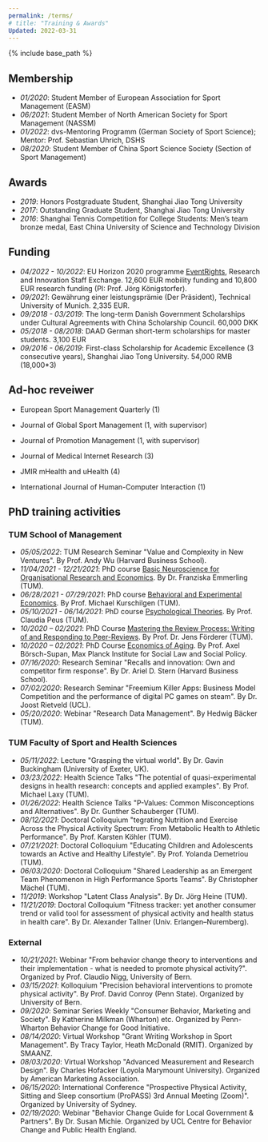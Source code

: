 ```yaml
---
permalink: /terms/
# title: "Training & Awards"
Updated: 2022-03-31
---
```


{% include base_path %}

## Membership

* _01/2020_: Student Member of European Association for Sport Management (EASM)
* _06/2021_: Student Member of North American Society for Sport Management (NASSM)
* _01/2022_: dvs-Mentoring Programm (German Society of Sport Science); Mentor: Prof. Sebastian Uhrich, DSHS
* _08/2020_:	Student Member of China Sport Science Society (Section of Sport Management)


## Awards
* _2019_: Honors Postgraduate Student, Shanghai Jiao Tong University
* _2017_: Outstanding Graduate Student, Shanghai Jiao Tong University
* _2016_:	Shanghai Tennis Competition for College Students: Men’s team bronze medal, East China University of Science and Technology Division

## Funding
* _04/2022 - 10/2022_: EU Horizon 2020 programme [EventRights](http://eventrights.net/), Research and Innovation Staff Exchange. 12,600 EUR mobility funding and 10,800 EUR research funding (PI: Prof. Jörg Königstorfer).
* _09/2021_: Gewährung einer leistungsprämie (Der Präsident), Technical University of Munich. 2,335 EUR.
* _09/2018 - 03/2019_: The long-term Danish Government Scholarships under Cultural Agreements with China Scholarship Council. 60,000 DKK
* _05/2018 - 08/2018_: DAAD German short-term scholarships for master students. 3,100 EUR
* _09/2016 - 06/2019_:	First-class Scholarship for Academic Excellence (3 consecutive years), Shanghai Jiao Tong University. 54,000 RMB (18,000*3)

## Ad-hoc reveiwer
* European Sport Management Quarterly (1)
* Journal of Global Sport Management (1, with supervisor)
* Journal of Promotion Management (1, with supervisor)

* Journal of Medical Internet Research (3)
* JMIR mHealth and uHealth (4)
* International Journal of Human-Computer Interaction (1)

## PhD training activities

### TUM School of Management
* _05/05/2022_: TUM Research Seminar "Value and Complexity in New Ventures". By Prof. Andy Wu (Harvard Business School).
* _11/04/2021 - 12/21/2021_: PhD course [Basic Neuroscience for Organisational Research and Economics](https://www.wi.tum.de/wp-content/uploads/2016/09/Syllabus_basicNS2021.pdf). By Dr. Franziska Emmerling (TUM).
* _06/28/2021 - 07/29/2021_: PhD course [Behavioral and Experimental Economics](https://www.wi.tum.de/wp-content/uploads/2016/09/Syllabus_BehavExpEcon_210329.pdf). By Prof. Michael Kurschilgen (TUM).
* _05/10/2021 - 06/14/2021_: PhD course [Psychological Theories](https://www.wi.tum.de/wp-content/uploads/2016/09/Syllabus_Psychological-Theories_Fall2021.pdf). By Prof. Claudia Peus (TUM).
* _10/2020 – 02/2021_: PhD Course [Mastering the Review Process: Writing of and Responding to Peer-Reviews](https://www.wi.tum.de/wp-content/uploads/2016/09/Syllabus_Mastering-the-Review-Process_update.pdf). By Prof. Dr. Jens Förderer (TUM).
* _10/2020 – 02/2021_: PhD Course [Economics of Aging](https://www.wi.tum.de/wp-content/uploads/2016/09/Syllabus_Economics_of_Aging.pdf). By Prof. Axel Börsch-Supan, Max Planck Institute for Social Law and Social Policy.
* _07/16/2020_: Research Seminar "Recalls and innovation: Own and competitor firm response". By Dr. Ariel D. Stern (Harvard Business School).
* _07/02/2020_: Research Seminar "Freemium Killer Apps: Business Model Competition and the performance of digital PC games on steam". By Dr. Joost Rietveld (UCL).
* _05/20/2020_: Webinar "Research Data Management". By Hedwig Bäcker (TUM).


### TUM Faculty of Sport and Health Sciences
* _05/11/2022_: Lecture "Grasping the virtual world". By Dr. Gavin Buckingham (University of Exeter, UK).
* _03/23/2022_: Health Science Talks "The potential of quasi-experimental designs in health research: concepts and applied examples". By Prof. Michael Laxy  (TUM).
* _01/26/2022_: Health Science Talks "P-Values: Common Misconceptions and Alternatives". By Dr. Gunther Schauberger (TUM).
* _08/12/2021_: Doctoral Colloquium "tegrating Nutrition and Exercise Across the Physical Activity Spectrum: From Metabolic Health to Athletic Performance". By Prof. Karsten Köhler (TUM).
* _07/21/2021_: Doctoral Colloquium "Educating Children and Adolescents towards an Active and Healthy Lifestyle". By Prof. Yolanda Demetriou (TUM).
* _06/03/2020_: Doctoral Colloquium "Shared Leadership as an Emergent Team Phenomenon in High Performance Sports Teams". By Christopher Mächel (TUM).
* _11/2019_:	Workshop "Latent Class Analysis". By Dr. Jörg Heine (TUM).
* _11/21/2019_: Doctoral Colloquium "Fitness tracker: yet another consumer trend or valid tool for assessment of physical activity and health status in health care". By Dr. Alexander Tallner (Univ. Erlangen–Nuremberg).

### External
* _10/21/2021_: Webinar "From behavior change theory to interventions and their implementation - what is needed to promote physical activity?". Organized by Prof. Claudio Nigg, University of Bern.
* _03/15/2021_: Kolloquium "Precision behavioral interventions to promote physical activity". By Prof. David Conroy (Penn State). Organized by University of Bern.
* _09/2020_: Seminar Series Weekly "Consumer Behavior, Marketing and Society". By Katherine Milkman (Wharton) etc. Organized by Penn-Wharton Behavior Change for Good Initiative.
* _08/14/2020_: Virtual Workshop "Grant Writing Workshop in Sport Management". By Tracy Taylor, Heath McDonald (RMIT). Organized by SMAANZ.
* _08/03/2020_: Virtual Workshop "Advanced Measurement and Research Design". By Charles Hofacker (Loyola Marymount University). Organized by American Marketing Association.
* _06/15/2020_: International Conference "Prospective Physical Activity, Sitting and Sleep consortium (ProPASS) 3rd Annual Meeting (Zoom)". Organized by University of Sydney.
* _02/19/2020_: Webinar "Behavior Change Guide for Local Government & Partners". By Dr. Susan Michie. Organized by UCL Centre for Behavior Change and Public Health England.

